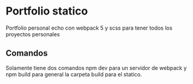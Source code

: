 # Portfolio statico

Portfolio personal echo con webpack 5 y scss para tener todos los proyectos personales

## Comandos

Solamente tiene dos comandos npm dev para un servidor de webpack y npm build para general la carpeta build para el statico.
